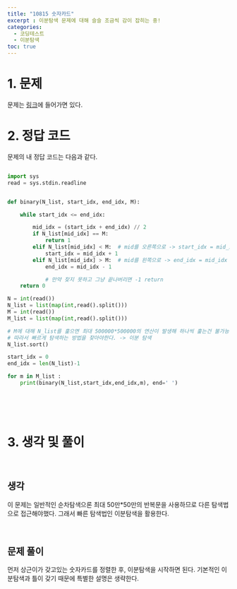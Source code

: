 ```yaml
---
title: "10815 숫자카드"
excerpt : 이분탐색 문제에 대해 슬슬 조금씩 감이 잡히는 중!
categories:
  - 코딩테스트
  - 이분탐색
toc: true
---
```

  
# 1. 문제
문제는 [링크](https://www.acmicpc.net/problem/10815)에 들어가면 있다.

# 2. 정답 코드

문제의 내 정답 코드는 다음과 같다.

```python

import sys
read = sys.stdin.readline


def binary(N_list, start_idx, end_idx, M):

    while start_idx <= end_idx:

        mid_idx = (start_idx + end_idx) // 2
        if N_list[mid_idx] == M:
            return 1
        elif N_list[mid_idx] < M:  # mid를 오른쪽으로 -> start_idx = mid_idx+1
            start_idx = mid_idx + 1
        elif N_list[mid_idx] > M:  # mid를 왼쪽으로 -> end_idx = mid_idx -1
            end_idx = mid_idx - 1

            # 만약 찾지 못하고 그냥 끝나버리면 -1 return
    return 0

N = int(read())
N_list = list(map(int,read().split()))
M = int(read())
M_list = list(map(int,read().split()))

# M에 대해 N_list를 훑으면 최대 500000*500000의 연산이 발생해 하나씩 훑는건 불가능
# 따라서 빠르게 탐색하는 방법을 찾아야한다. -> 이분 탐색
N_list.sort()

start_idx = 0
end_idx = len(N_list)-1

for m in M_list :
    print(binary(N_list,start_idx,end_idx,m), end=' ')

```

<br/><br/><br/>

# 3. 생각 및 풀이

<br/> 

## 생각

이 문제는 일반적인 순차탐색으론 최대 50만*50만의 반복문을 사용하므로 다른 탐색법으로 접근해야했다.
그래서 빠른 탐색법인 이분탐색을 활용한다. 

<br/>

## 문제 풀이

먼저  상근이가 갖고있는 숫자카드를 정렬한 후, 이분탐색을 시작하면 된다.
기본적인 이분탐색과 틀이 갖기 때문에 특별한 설명은 생략한다.